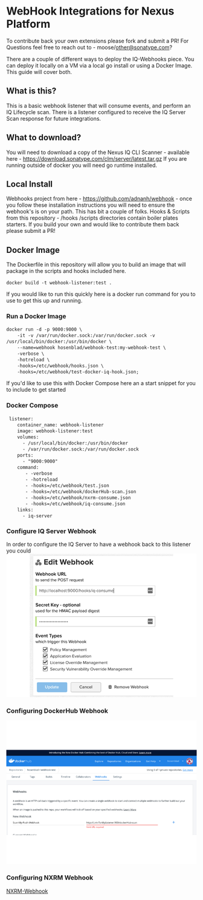 # WebHook Integrations for Nexus Platform

To contribute back your own extensions please fork and submit a PR! For Questions feel free to reach out to - moose/other@sonatype.com?

There are a couple of different ways to deploy the IQ-Webhooks piece.  You can deploy it locally on a VM via a local go install or using a Docker Image.  This guide will cover both.  

## What is this?

This is a basic webhook listener that will consume events, and perform an IQ Lifecycle scan.  There is a listener configured to receive the IQ Server Scan response for future integrations. 

## What to download? 

You will need to download a copy of the Nexus IQ CLI Scanner - available here - https://download.sonatype.com/clm/server/latest.tar.gz
If you are running outside of docker you will need go runtime installed.

## Local Install

Webhooks project from here - https://github.com/adnanh/webhook - once you follow these installation instructions you will need to ensure the webhook's is on your path. This has bit a couple of folks.
Hooks & Scripts from this repository - /hooks /scripts directories contain boiler plates starters.  If you build your own and would like to contribute them back please submit a PR!

## Docker Image

The Dockerfile in this repository will allow you to build an image that will package in the scripts and hooks included here.  
```
docker build -t webhook-listener:test .
```

If you would like to run this quickly here is a docker run command for you to use to get this up and running. 

### Run a Docker Image 
```
docker run -d -p 9000:9000 \
	-it -v /var/run/docker.sock:/var/run/docker.sock -v /usr/local/bin/docker:/usr/bin/docker \
	--name=webhook hosenblad/webhook-test:my-webhook-test \
	-verbose \
	-hotreload \
	-hooks=/etc/webhook/hooks.json \
	-hooks=/etc/webhook/test-docker-iq-hook.json;
```
If you'd like to use this with Docker Compose here an a start snippet for you to include to get started

### Docker Compose
```
 listener:
    container_name: webhook-listener
    image: webhook-listener:test
    volumes:
      - /usr/local/bin/docker:/usr/bin/docker
      - /var/run/docker.sock:/var/run/docker.sock
    ports:
      - "9000:9000"
    command:
       - -verbose 
       - -hotreload
       - -hooks=/etc/webhook/test.json
       - -hooks=/etc/webhook/dockerHub-scan.json
       - -hooks=/etc/webhook/nxrm-consume.json
       - -hooks=/etc/webhook/iq-consume.json
    links:
      - iq-server      
```

### Configure IQ Server Webhook

In order to configure the IQ Server to have a webhook back to this listener you could 
![IQ-Webhook](images/IQ-Server-WH.jpg)

### Configuring DockerHub Webhook

![DockerHub-Webhook](images/DockerHub.jpg)

### Configuring NXRM Webhook

[NXRM-Webhook](images/Repo-webhook.jpg)